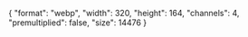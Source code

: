 {
  "format": "webp",
  "width": 320,
  "height": 164,
  "channels": 4,
  "premultiplied": false,
  "size": 14476
}